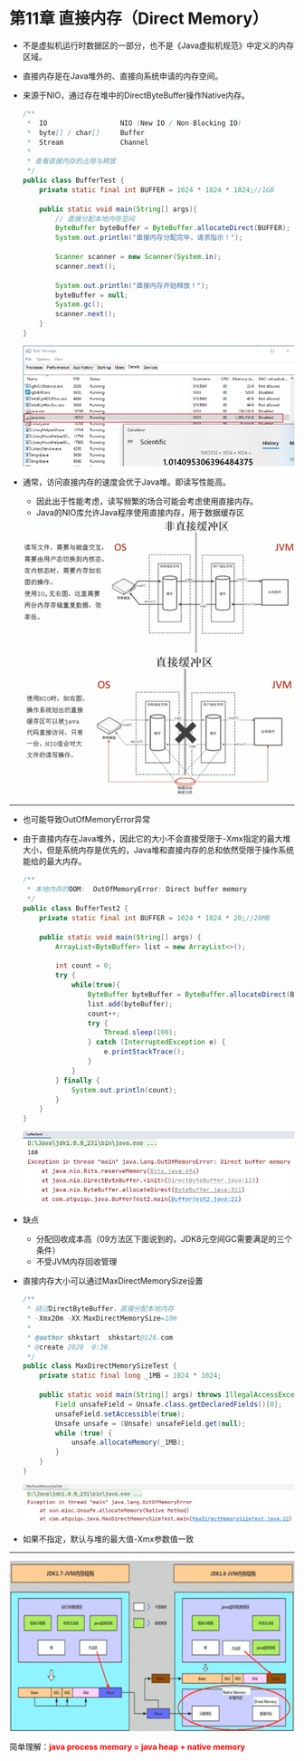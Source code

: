 # 第11章 直接内存（Direct Memory）

* 不是虚拟机运行时数据区的一部分，也不是《Java虚拟机规范》中定义的内存区域。

* 直接内存是在Java堆外的、直接向系统申请的内存空间。

* 来源于NIO，通过存在堆中的DirectByteBuffer操作Native内存。

  ```java
  /**
   *  IO                  NIO (New IO / Non-Blocking IO)
   *  byte[] / char[]     Buffer
   *  Stream              Channel
   *
   * 查看直接内存的占用与释放
   */
  public class BufferTest {
      private static final int BUFFER = 1024 * 1024 * 1024;//1GB
  
      public static void main(String[] args){
          // 直接分配本地内存空间
          ByteBuffer byteBuffer = ByteBuffer.allocateDirect(BUFFER);
          System.out.println("直接内存分配完毕，请求指示！");
  
          Scanner scanner = new Scanner(System.in);
          scanner.next();
  
          System.out.println("直接内存开始释放！");
          byteBuffer = null;
          System.gc();
          scanner.next();
      }
  }
  ```

  <img src="images/221.png" alt="img" style="zoom:100%;" />

* 通常，访问直接内存的速度会优于Java堆。即读写性能高。

  * 因此出于性能考虑，读写频繁的场合可能会考虑使用直接内存。
  * Java的NIO库允许Java程序使用直接内存，用于数据缓存区

  <img src="images/222.png" alt="img" style="zoom:70%;" />

  <img src="images/223.png" alt="img" style="zoom:70%;" />

---

* 也可能导致OutOfMemoryError异常

* 由于直接内存在Java堆外，因此它的大小不会直接受限于-Xmx指定的最大堆大小，但是系统内存是优先的，Java堆和直接内存的总和依然受限于操作系统能给的最大内存。

  ```java
  /**
   * 本地内存的OOM:  OutOfMemoryError: Direct buffer memory
   */
  public class BufferTest2 {
      private static final int BUFFER = 1024 * 1024 * 20;//20MB
  
      public static void main(String[] args) {
          ArrayList<ByteBuffer> list = new ArrayList<>();
  
          int count = 0;
          try {
              while(true){
                  ByteBuffer byteBuffer = ByteBuffer.allocateDirect(BUFFER);
                  list.add(byteBuffer);
                  count++;
                  try {
                      Thread.sleep(100);
                  } catch (InterruptedException e) {
                      e.printStackTrace();
                  }
              }
          } finally {
              System.out.println(count);
          }
      }
  }
  ```

  <img src="images/224.png" alt="img" style="zoom:90%;" />

* 缺点

  * 分配回收成本高（09方法区下面说到的，JDK8元空间GC需要满足的三个条件）
  * 不受JVM内存回收管理

* 直接内存大小可以通过MaxDirectMemorySize设置

  ```java
  /**
   * 绕过DirectByteBuffer，直接分配本地内存
   * -Xmx20m -XX:MaxDirectMemorySize=10m
   *
   * @author shkstart  shkstart@126.com
   * @create 2020  0:36
   */
  public class MaxDirectMemorySizeTest {
      private static final long _1MB = 1024 * 1024;
  
      public static void main(String[] args) throws IllegalAccessException {
          Field unsafeField = Unsafe.class.getDeclaredFields()[0];
          unsafeField.setAccessible(true);
          Unsafe unsafe = (Unsafe) unsafeField.get(null);
          while (true) {
              unsafe.allocateMemory(_1MB);
          }
      }
  }
  ```

  <img src="images/225.png" alt="img" style="zoom:90%;" />

* 如果不指定，默认与堆的最大值-Xmx参数值一致

---

<img src="images/226.png" alt="img" style="zoom:90%;" />

简单理解：<font color=red>**java process memory = java heap + native memory**</font>